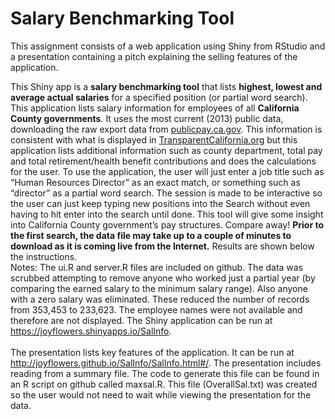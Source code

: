 # Salary Benchmarking Tool
This assignment consists of a web application using Shiny from RStudio and a presentation containing a pitch explaining the selling features of the application.
<p>
                   This Shiny app is a <b>salary benchmarking tool</b> that lists <b>highest, lowest and 
                   average actual salaries</b> for a specified position (or partial word search). This application lists 
                   salary information for employees of all <b>California County governments</b>. It uses the most current (2013)
                   public data, downloading the raw export data from <a href="http://publicpay.ca.gov">publicpay.ca.gov</a>. 
                   This information is consistent with what is displayed in <a href="http://www.TransparentCalifornia.org">
                   TransparentCalifornia.org</a> but this application lists additional information such as county department, 
                   total pay and total retirement/health benefit contributions and does the calculations for the user. To use the 
                   application, the user will just enter a job title such as “Human Resources Director” as an exact match, or something  
                   such as “director” as a partial word search. The session is made to be interactive so the user can just keep typing  
                   new positions into the Search without even having to hit enter into the search until done. This tool will give some 
                   insight into California County government’s pay structures. Compare away! <b>Prior to the first search, the data file
                   may take up to a couple of minutes to download as it is coming live from the Internet.</b> 
                   Results are shown below the instructions. <br>Notes: The ui.R and server.R files are included on github. The  
                   data was scrubbed attempting to remove anyone who worked just a partial year (by comparing the earned salary to the 
                   minimum salary range). Also anyone with a zero salary was eliminated. These reduced the number of records from 
                   353,453 to 233,623. The employee names were not available and therefore are not displayed. The Shiny application
                    can be run at <a href="https://joyflowers.shinyapps.io/SalInfo">https://joyflowers.shinyapps.io/SalInfo</a>.
                   <br><br>The presentation lists key features of the application. It can be run at  
                   <a href="http://joyflowers.github.io/SalInfo/SalInfo.html#/">http://joyflowers.github.io/SalInfo/SalInfo.html#/</a>.
                   The presentation includes reading from a summary file. The code to generate this file can be found in an R script on 
                   github called maxsal.R. This file (OverallSal.txt) was created so the user would not need to wait while viewing the 
                   presentation for the data. </p>
